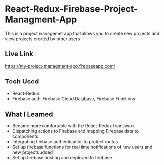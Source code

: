 # React-Redux-Firebase-Project-Managment-App

This is a project managemet app that allows you to create new projects and view projects created by other users

## Live Link

https://my-project-managment-app.firebaseapp.com/

## Tech Used

* React-Redux
* Firebase auth, Firebase Cloud Database, Firebase Functions

## What I Learned

* Became more comfortable with the React-Redux framework
* Dispatching actions to Firebase and mapping Firebase data to components
* Integrating firebase authentication to protect routes
* Set up firebase functions for real time notifications of new users and new projects added
* Set up firebase hosting and deployed to firebase




